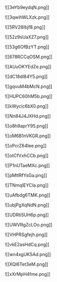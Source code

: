 ![[3eYb9eydqN.png]]

![[3qwihWLXzk.png]]

![[5RV28Ibjf8.png]]

![[52z9sUaXZ7.png]]

![[53g6OfBzYT.png]]

![[678RCCqOSM.png]]

![[AUuOKYEdZe.png]]

![[dC18dl84Y5.png]]

![[gqvuM4bMcN.png]]

![[HUPC60hM5b.png]]

![[kWycic6bX0.png]]

![[Nn84J4JXHd.png]]

![[o8h9aprY95.png]]

![[oM6B1nVKGR.png]]

![[oPcrZ64Iee.png]]

![[otCfVxhCCb.png]]

![[P1nUTaeMXc.png]]

![[pMtIRfYsGa.png]]

![[TNmqlEYCIa.png]]

![[uAfbdg6TMK.png]]

![[ubjPgXqNdN.png]]

![[UDRti5UH6p.png]]

![[UWVRgZcLOo.png]]

![[VHPRSgfejh.png]]

![[vkE2asHdCq.png]]

![[wn4xgUK5Ad.png]]

![[XQl6Tet3eM.png]]

![[xXrMpH4fme.png]]